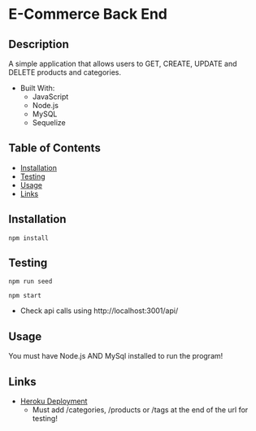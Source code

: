 # E-Commerce Back End


## Description

A simple application that allows users to GET, CREATE, UPDATE and DELETE products and categories.
- Built With:
    * JavaScript
    * Node.js
    * MySQL
    * Sequelize



## Table of Contents

- [Installation](#installation)
- [Testing](#testing)
- [Usage](#usage)
- [Links](#links)


## Installation

~~~
npm install
~~~


## Testing

~~~
npm run seed
~~~
~~~
npm start
~~~

* Check api calls using http://localhost:3001/api/

## Usage

You must have Node.js AND MySql installed to run the program!


## Links
* [Heroku Deployment](https://c13-ecommerce-back-end.herokuapp.com/api/)
    - Must add /categories, /products or /tags at the end of the url for testing!